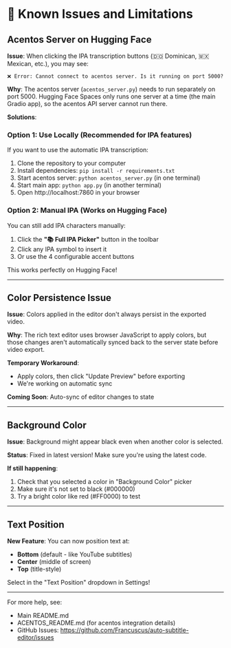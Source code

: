 # 🚨 Known Issues and Limitations

## Acentos Server on Hugging Face

**Issue**: When clicking the IPA transcription buttons (🇩🇴 Dominican, 🇲🇽 Mexican, etc.), you may see:
```
❌ Error: Cannot connect to acentos server. Is it running on port 5000?
```

**Why**: The acentos server (`acentos_server.py`) needs to run separately on port 5000. Hugging Face Spaces only runs one server at a time (the main Gradio app), so the acentos API server cannot run there.

**Solutions**:

### Option 1: Use Locally (Recommended for IPA features)
If you want to use the automatic IPA transcription:

1. Clone the repository to your computer
2. Install dependencies: `pip install -r requirements.txt`
3. Start acentos server: `python acentos_server.py` (in one terminal)
4. Start main app: `python app.py` (in another terminal)
5. Open http://localhost:7860 in your browser

### Option 2: Manual IPA (Works on Hugging Face)
You can still add IPA characters manually:

1. Click the **"📚 Full IPA Picker"** button in the toolbar
2. Click any IPA symbol to insert it
3. Or use the 4 configurable accent buttons

This works perfectly on Hugging Face!

---

## Color Persistence Issue

**Issue**: Colors applied in the editor don't always persist in the exported video.

**Why**: The rich text editor uses browser JavaScript to apply colors, but those changes aren't automatically synced back to the server state before video export.

**Temporary Workaround**:
- Apply colors, then click "Update Preview" before exporting
- We're working on automatic sync

**Coming Soon**: Auto-sync of editor changes to state

---

## Background Color

**Issue**: Background might appear black even when another color is selected.

**Status**: Fixed in latest version! Make sure you're using the latest code.

**If still happening**:
1. Check that you selected a color in "Background Color" picker
2. Make sure it's not set to black (#000000)
3. Try a bright color like red (#FF0000) to test

---

## Text Position

**New Feature**: You can now position text at:
- **Bottom** (default - like YouTube subtitles)
- **Center** (middle of screen)
- **Top** (title-style)

Select in the "Text Position" dropdown in Settings!

---

For more help, see:
- Main README.md
- ACENTOS_README.md (for acentos integration details)
- GitHub Issues: https://github.com/Francuscus/auto-subtitle-editor/issues
